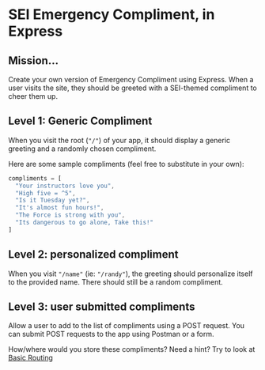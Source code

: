 # SEI Emergency Compliment, in Express

## Mission…

Create your own version of Emergency Compliment using Express. When a user visits the site, they should be greeted with a SEI-themed compliment to cheer them up.


## Level 1: Generic Compliment

When you visit the root (`"/"`) of your app, it should display a generic greeting and a randomly chosen compliment.

Here are some sample compliments
(feel free to substitute in your own):

```js
compliments = [
  "Your instructors love you",
  "High five = ^5",
  "Is it Tuesday yet?",
  "It's almost fun hours!",
  "The Force is strong with you",
  "Its dangerous to go alone, Take this!"
]
```

## Level 2: personalized compliment

When you visit `"/name"` (ie: `"/randy"`), the greeting should personalize itself to the provided name. There should still be a random compliment.

## Level 3: user submitted compliments

Allow a user to add to the list of compliments using a POST request. You can submit POST requests to the app using Postman or a form.

How/where would you store these compliments?  Need a hint?  Try to look at [Basic Routing](https://expressjs.com/en/starter/basic-routing.html)
